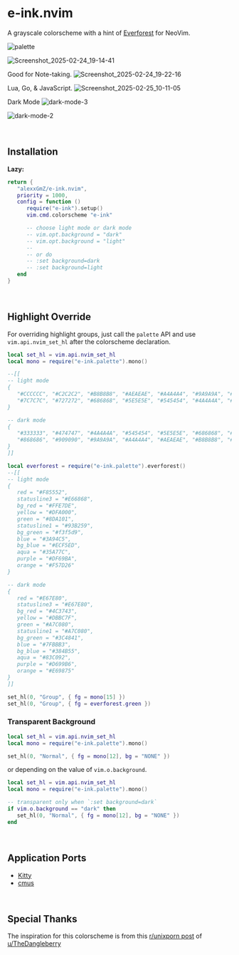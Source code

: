 # e-ink.nvim

A grayscale colorscheme with a hint of [Everforest](https://github.com/sainnhe/everforest)
for NeoVim.

![palette](https://github.com/user-attachments/assets/38009bf4-b9b0-418b-b855-c9e640e4e03a)

![Screenshot_2025-02-24_19-14-41](https://github.com/user-attachments/assets/2e0de592-ec84-4cd6-9a03-ff03a360ab08)

Good for Note-taking.
![Screenshot_2025-02-24_19-22-16](https://github.com/user-attachments/assets/1e2fa144-949c-4bb2-82e1-4e5825f9a87c)

Lua, Go, & JavaScript.
![Screenshot_2025-02-25_10-11-05](https://github.com/user-attachments/assets/b666239d-8d29-4331-b806-b4d25661ddd9)

Dark Mode
![dark-mode-3](https://github.com/user-attachments/assets/32cde8dc-772f-41d6-99f8-c4e431a40bf0)

![dark-mode-2](https://github.com/user-attachments/assets/86c2abcf-de44-4749-8e2c-da5d9a87a54b)

&nbsp;

## Installation

**Lazy:**

```lua
return {
   "alexxGmZ/e-ink.nvim",
   priority = 1000,
   config = function ()
      require("e-ink").setup()
      vim.cmd.colorscheme "e-ink"

      -- choose light mode or dark mode
      -- vim.opt.background = "dark"
      -- vim.opt.background = "light"
      --
      -- or do
      -- :set background=dark
      -- :set background=light
   end
}
```

&nbsp;

## Highlight Override

For overriding highlight groups, just call the `palette` API and use
`vim.api.nvim_set_hl` after the colorscheme declaration.

```lua
local set_hl = vim.api.nvim_set_hl
local mono = require("e-ink.palette").mono()

--[[
-- light mode
{
   "#CCCCCC", "#C2C2C2", "#B8B8B8", "#AEAEAE", "#A4A4A4", "#9A9A9A", "#909090", "#868686",
   "#7C7C7C", "#727272", "#686868", "#5E5E5E", "#545454", "#4A4A4A", "#474747", "#333333"
}

-- dark mode
{
   "#333333", "#474747", "#4A4A4A", "#545454", "#5E5E5E", "#686868", "#727272", "#7C7C7C",
   "#868686", "#909090", "#9A9A9A", "#A4A4A4", "#AEAEAE", "#B8B8B8", "#C2C2C2", "#CCCCCC"
}
]]

local everforest = require("e-ink.palette").everforest()
--[[
-- light mode
{
   red = "#F85552",
   statusline3 = "#E66868",
   bg_red = "#FFE7DE",
   yellow = "#DFA000",
   green = "#8DA101",
   statusline1 = "#93B259",
   bg_green = "#f3f5d9",
   blue = "#3A94C5",
   bg_blue = "#ECF5ED",
   aqua = "#35A77C",
   purple = "#DF69BA",
   orange = "#F57D26"
}

-- dark mode
{
   red = "#E67E80",
   statusline3 = "#E67E80",
   bg_red = "#4C3743",
   yellow = "#DBBC7F",
   green = "#A7C080",
   statusline1 = "#A7C080",
   bg_green = "#3C4841",
   blue = "#7FBBB3",
   bg_blue = "#384B55",
   aqua = "#83C092",
   purple = "#D699B6",
   orange = "#E69875"
}
]]

set_hl(0, "Group", { fg = mono[15] })
set_hl(0, "Group", { fg = everforest.green })
```

### Transparent Background

```lua
local set_hl = vim.api.nvim_set_hl
local mono = require("e-ink.palette").mono()

set_hl(0, "Normal", { fg = mono[12], bg = "NONE" })
```

or depending on the value of `vim.o.background`.

```lua
local set_hl = vim.api.nvim_set_hl
local mono = require("e-ink.palette").mono()

-- transparent only when `:set background=dark`
if vim.o.background == "dark" then
   set_hl(0, "Normal", { fg = mono[12], bg = "NONE" })
end
```

&nbsp;

## Application Ports

* [Kitty](https://github.com/alexxGmZ/e-ink.kitty)
* [cmus](https://github.com/alexxGmZ/e-ink.cmus)

&nbsp;

## Special Thanks

The inspiration for this colorscheme is from this [r/unixporn post](https://www.reddit.com/r/unixporn/comments/1ivfd53/rectangle_i_really_really_like_eink/)
of [u/TheDangleberry](https://www.reddit.com/user/TheDangleberry/submitted/)
